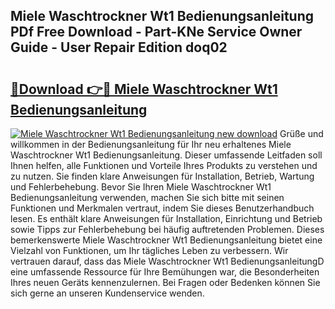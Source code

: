 ## Miele Waschtrockner Wt1 Bedienungsanleitung PDf Free Download - Part-KNe Service Owner Guide - User Repair Edition doq02

# <h2><a href="http://df4mso.blite.top/?on=Miele+Waschtrockner+Wt1+Bedienungsanleitung">🔗Download 👉🔴 Miele Waschtrockner Wt1 Bedienungsanleitung</a></h2>

[![Miele Waschtrockner Wt1 Bedienungsanleitung new download](https://i.imgur.com/lujVjoI.png)](http://df4mso.blite.top/?on=Miele+Waschtrockner+Wt1+Bedienungsanleitung)
Grüße und willkommen in der Bedienungsanleitung für Ihr neu erhaltenes Miele Waschtrockner Wt1 Bedienungsanleitung. Dieser umfassende Leitfaden soll Ihnen helfen, alle Funktionen und Vorteile Ihres Produkts zu verstehen und zu nutzen. Sie finden klare Anweisungen für Installation, Betrieb, Wartung und Fehlerbehebung. Bevor Sie Ihren Miele Waschtrockner Wt1 Bedienungsanleitung verwenden, machen Sie sich bitte mit seinen Funktionen und Merkmalen vertraut, indem Sie dieses Benutzerhandbuch lesen. Es enthält klare Anweisungen für Installation, Einrichtung und Betrieb sowie Tipps zur Fehlerbehebung bei häufig auftretenden Problemen. Dieses bemerkenswerte Miele Waschtrockner Wt1 Bedienungsanleitung bietet eine Vielzahl von Funktionen, um Ihr tägliches Leben zu verbessern. Wir vertrauen darauf, dass das Miele Waschtrockner Wt1 BedienungsanleitungD eine umfassende Ressource für Ihre Bemühungen war, die Besonderheiten Ihres neuen Geräts kennenzulernen. Bei Fragen oder Bedenken können Sie sich gerne an unseren Kundenservice wenden.
